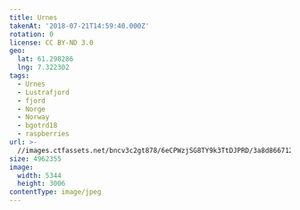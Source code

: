 ```yaml
---
title: Urnes
takenAt: '2018-07-21T14:59:40.000Z'
rotation: 0
license: CC BY-ND 3.0
geo:
  lat: 61.298286
  lng: 7.322302
tags:
  - Urnes
  - Lustrafjord
  - fjord
  - Norge
  - Norway
  - bgotrd18
  - raspberries
url: >-
  //images.ctfassets.net/bncv3c2gt878/6eCPWzjSG8TY9k3TtDJPRD/3a8d8667129fcc8771f0405c70107748/urnes_29989981678_o
size: 4962355
image:
  width: 5344
  height: 3006
contentType: image/jpeg
---
```


